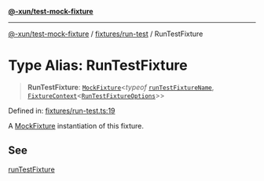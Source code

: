 [**@-xun/test-mock-fixture**](../../../README.md)

***

[@-xun/test-mock-fixture](../../../README.md) / [fixtures/run-test](../README.md) / RunTestFixture

# Type Alias: RunTestFixture

> **RunTestFixture**: [`MockFixture`](../../../types/fixtures/type-aliases/MockFixture.md)\<*typeof* [`runTestFixtureName`](../variables/runTestFixtureName.md), [`FixtureContext`](../../../types/fixtures/type-aliases/FixtureContext.md)\<[`RunTestFixtureOptions`](RunTestFixtureOptions.md)\>\>

Defined in: [fixtures/run-test.ts:19](https://github.com/Xunnamius/test-utils/blob/4d9800c324b9a83f9e55d66c6e4ccd83762bef71/packages/test-mock-fixture/src/fixtures/run-test.ts#L19)

A [MockFixture](../../../types/fixtures/type-aliases/MockFixture.md) instantiation of this fixture.

## See

[runTestFixture](../functions/runTestFixture.md)
